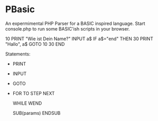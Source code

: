 PBasic
======

An expermimental PHP Parser for a BASIC inspired language.
Start console.php to run some BASIC'ish scripts in your browser. 

10 PRINT "Wie ist Dein Name?"
INPUT a$
IF a$="end" THEN 30
PRINT "Hallo", a$ 
GOTO 10
30 END

Statements:
 - PRINT <expr>
 - INPUT <var>
 - GOTO
 - FOR <assignment> TO <expr> STEP <expr>
       <statements>
   NEXT <var>

   WHILE <expr>
    <statements>
   WEND

   SUB(params)
     <statements>
   ENDSUB

